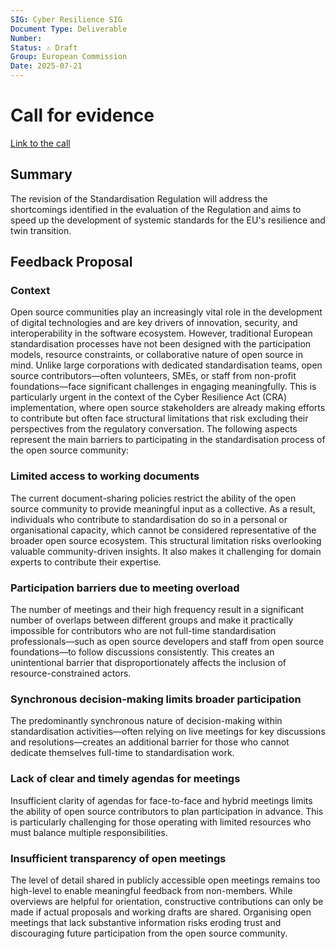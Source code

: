 ```yaml
---
SIG: Cyber Resilience SIG
Document Type: Deliverable
Number: 
Status: ⚠️ Draft
Group: European Commission 
Date: 2025-07-21
---
```


# Call for evidence
[Link to the call](https://ec.europa.eu/info/law/better-regulation/have-your-say/initiatives/14511-Standardisation-Regulation-revision_en)

## Summary
The revision of the Standardisation Regulation will address the shortcomings identified in the evaluation of the Regulation and aims to speed up the development of systemic standards for the EU's resilience and twin transition.


## Feedback Proposal

### Context
Open source communities play an increasingly vital role in the development of digital technologies and are key drivers of innovation, security, and interoperability in the software ecosystem. However, traditional European standardisation processes have not been designed with the participation models, resource constraints, or collaborative nature of open source in mind. Unlike large corporations with dedicated standardisation teams, open source contributors—often volunteers, SMEs, or staff from non-profit foundations—face significant challenges in engaging meaningfully.
This is particularly urgent in the context of the Cyber Resilience Act (CRA) implementation, where open source stakeholders are already making efforts to contribute but often face structural limitations that risk excluding their perspectives from the regulatory conversation.
The following aspects represent the main barriers to participating in the standardisation process of the open source community:

### Limited access to working documents
The current document-sharing policies restrict the ability of the open source community to provide meaningful input as a collective. As a result, individuals who contribute to standardisation do so in a personal or organisational capacity, which cannot be considered representative of the broader open source ecosystem. This structural limitation risks overlooking valuable community-driven insights. It also makes it challenging for domain experts to contribute their expertise.

### Participation barriers due to meeting overload
The number of meetings and their high frequency result in a significant number of overlaps between different groups and make it practically impossible for contributors who are not full-time standardisation professionals—such as open source developers and staff from open source foundations—to follow discussions consistently. This creates an unintentional barrier that disproportionately affects the inclusion of resource-constrained actors.

### Synchronous decision-making limits broader participation
The predominantly synchronous nature of decision-making within standardisation activities—often relying on live meetings for key discussions and resolutions—creates an additional barrier for those who cannot dedicate themselves full-time to standardisation work.

### Lack of clear and timely agendas for meetings
Insufficient clarity of agendas for face-to-face and hybrid meetings limits the ability of open source contributors to plan participation in advance. This is particularly challenging for those operating with limited resources who must balance multiple responsibilities.

### Insufficient transparency of open meetings
The level of detail shared in publicly accessible open meetings remains too high-level to enable meaningful feedback from non-members. While overviews are helpful for orientation, constructive contributions can only be made if actual proposals and working drafts are shared. Organising open meetings that lack substantive information risks eroding trust and discouraging future participation from the open source community.
